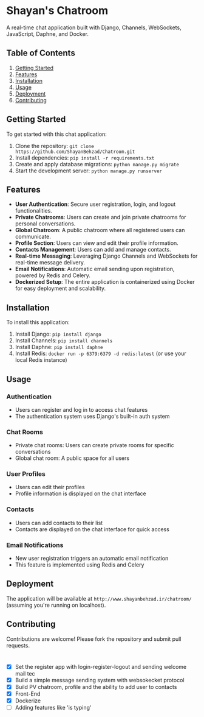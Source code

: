 # Shayan's Chatroom

A real-time chat application built with Django, Channels, WebSockets, JavaScript, Daphne, and Docker.

## Table of Contents

1. [Getting Started](#getting-started)
2. [Features](#features)
3. [Installation](#installation)
4. [Usage](#usage)
5. [Deployment](#deployment)
6. [Contributing](#contributing)

## Getting Started

To get started with this chat application:

1. Clone the repository: `git clone https://github.com/ShayanBehzad/Chatroom.git`
2. Install dependencies: `pip install -r requirements.txt`
3. Create and apply database migrations: `python manage.py migrate`
4. Start the development server: `python manage.py runserver`


## Features

- **User Authentication**: Secure user registration, login, and logout functionalities.
- **Private Chatrooms**: Users can create and join private chatrooms for personal conversations.
- **Global Chatroom**: A public chatroom where all registered users can communicate.
- **Profile Section**: Users can view and edit their profile information.
- **Contacts Management**: Users can add and manage contacts.
- **Real-time Messaging**: Leveraging Django Channels and WebSockets for real-time message delivery.
- **Email Notifications**: Automatic email sending upon registration, powered by Redis and Celery.
- **Dockerized Setup**: The entire application is containerized using Docker for easy deployment and scalability.

## Installation

To install this application:

1. Install Django: `pip install django`
2. Install Channels: `pip install channels`
3. Install Daphne: `pip install daphne`
4. Install Redis: `docker run -p 6379:6379 -d redis:latest` (or use your local Redis instance)

## Usage

### Authentication

- Users can register and log in to access chat features
- The authentication system uses Django's built-in auth system

### Chat Rooms

- Private chat rooms: Users can create private rooms for specific conversations
- Global chat room: A public space for all users

### User Profiles

- Users can edit their profiles
- Profile information is displayed on the chat interface

### Contacts

- Users can add contacts to their list
- Contacts are displayed on the chat interface for quick access

### Email Notifications

- New user registration triggers an automatic email notification
- This feature is implemented using Redis and Celery

## Deployment

The application will be available at `http://www.shayanbehzad.ir/chatroom/` (assuming you're running on localhost).

## Contributing

Contributions are welcome! Please fork the repository and submit pull requests.


# 

 * [x] Set the register app with login-register-logout and sending welcome mail tec
 * [x] Build a simple message sending system with websokecket protocol
 * [x] Build PV chatroom, profile and the ability to add user to contacts
 * [x] Front-End
 * [x] Dockerize 
 * [ ] Adding features like 'is typing'
